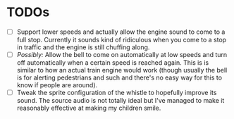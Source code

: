 # TODOs

- [ ] Support lower speeds and actually allow the engine sound to come to a full
  stop. Currently it sounds kind of ridiculous when you come to a stop in traffic and
  the engine is still chuffing along.
- [ ] _Possibly:_ Allow the bell to come on automatically at low speeds and turn off
  automatically when a certain speed is reached again. This is is similar to how an
  actual train engine would work (though usually the bell is for alerting pedestrians
  and such and there's no easy way for this to know if people are around).
- [ ] Tweak the sprite configuration of the whistle to hopefully improve its sound.
  The source audio is not totally ideal but I've managed to make it reasonably
  effective at making my children smile.